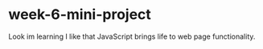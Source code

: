 # week-6-mini-project
Look im learning 
I like that JavaScript brings life to web page functionality. 